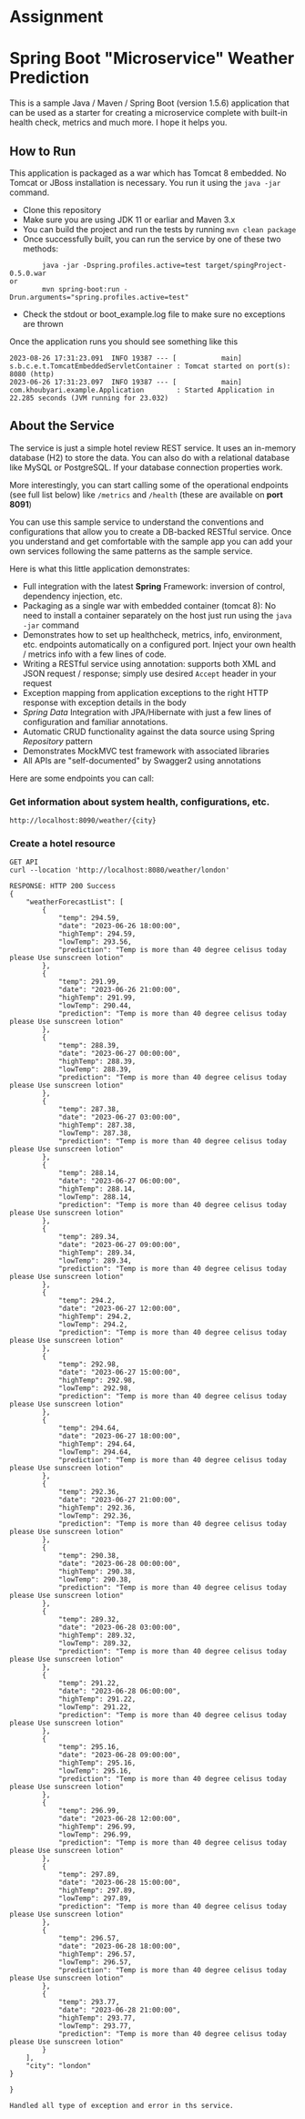# Assignment
# Spring Boot "Microservice" Weather Prediction


This is a sample Java / Maven / Spring Boot (version 1.5.6) application that can be used as a starter for creating a microservice complete with built-in health check, metrics and much more. I hope it helps you.

## How to Run 

This application is packaged as a war which has Tomcat 8 embedded. No Tomcat or JBoss installation is necessary. You run it using the ```java -jar``` command.

* Clone this repository 
* Make sure you are using JDK 11 or earliar and Maven 3.x
* You can build the project and run the tests by running ```mvn clean package```
* Once successfully built, you can run the service by one of these two methods:
```
        java -jar -Dspring.profiles.active=test target/spingProject-0.5.0.war
or
        mvn spring-boot:run -Drun.arguments="spring.profiles.active=test"
```
* Check the stdout or boot_example.log file to make sure no exceptions are thrown

Once the application runs you should see something like this

```
2023-08-26 17:31:23.091  INFO 19387 --- [           main] s.b.c.e.t.TomcatEmbeddedServletContainer : Tomcat started on port(s): 8080 (http)
2023-06-26 17:31:23.097  INFO 19387 --- [           main] com.khoubyari.example.Application        : Started Application in 22.285 seconds (JVM running for 23.032)
```

## About the Service

The service is just a simple hotel review REST service. It uses an in-memory database (H2) to store the data. You can also do with a relational database like MySQL or PostgreSQL. If your database connection properties work.

More interestingly, you can start calling some of the operational endpoints (see full list below) like ```/metrics``` and ```/health``` (these are available on **port 8091**)

You can use this sample service to understand the conventions and configurations that allow you to create a DB-backed RESTful service. Once you understand and get comfortable with the sample app you can add your own services following the same patterns as the sample service.
 
Here is what this little application demonstrates: 

* Full integration with the latest **Spring** Framework: inversion of control, dependency injection, etc.
* Packaging as a single war with embedded container (tomcat 8): No need to install a container separately on the host just run using the ``java -jar`` command
* Demonstrates how to set up healthcheck, metrics, info, environment, etc. endpoints automatically on a configured port. Inject your own health / metrics info with a few lines of code.
* Writing a RESTful service using annotation: supports both XML and JSON request / response; simply use desired ``Accept`` header in your request
* Exception mapping from application exceptions to the right HTTP response with exception details in the body
* *Spring Data* Integration with JPA/Hibernate with just a few lines of configuration and familiar annotations. 
* Automatic CRUD functionality against the data source using Spring *Repository* pattern
* Demonstrates MockMVC test framework with associated libraries
* All APIs are "self-documented" by Swagger2 using annotations 

Here are some endpoints you can call:

### Get information about system health, configurations, etc.

```
http://localhost:8090/weather/{city}
```

### Create a hotel resource

```
GET API
curl --location 'http://localhost:8080/weather/london'

RESPONSE: HTTP 200 Success
{
    "weatherForecastList": [
        {
            "temp": 294.59,
            "date": "2023-06-26 18:00:00",
            "highTemp": 294.59,
            "lowTemp": 293.56,
            "prediction": "Temp is more than 40 degree celisus today please Use sunscreen lotion"
        },
        {
            "temp": 291.99,
            "date": "2023-06-26 21:00:00",
            "highTemp": 291.99,
            "lowTemp": 290.44,
            "prediction": "Temp is more than 40 degree celisus today please Use sunscreen lotion"
        },
        {
            "temp": 288.39,
            "date": "2023-06-27 00:00:00",
            "highTemp": 288.39,
            "lowTemp": 288.39,
            "prediction": "Temp is more than 40 degree celisus today please Use sunscreen lotion"
        },
        {
            "temp": 287.38,
            "date": "2023-06-27 03:00:00",
            "highTemp": 287.38,
            "lowTemp": 287.38,
            "prediction": "Temp is more than 40 degree celisus today please Use sunscreen lotion"
        },
        {
            "temp": 288.14,
            "date": "2023-06-27 06:00:00",
            "highTemp": 288.14,
            "lowTemp": 288.14,
            "prediction": "Temp is more than 40 degree celisus today please Use sunscreen lotion"
        },
        {
            "temp": 289.34,
            "date": "2023-06-27 09:00:00",
            "highTemp": 289.34,
            "lowTemp": 289.34,
            "prediction": "Temp is more than 40 degree celisus today please Use sunscreen lotion"
        },
        {
            "temp": 294.2,
            "date": "2023-06-27 12:00:00",
            "highTemp": 294.2,
            "lowTemp": 294.2,
            "prediction": "Temp is more than 40 degree celisus today please Use sunscreen lotion"
        },
        {
            "temp": 292.98,
            "date": "2023-06-27 15:00:00",
            "highTemp": 292.98,
            "lowTemp": 292.98,
            "prediction": "Temp is more than 40 degree celisus today please Use sunscreen lotion"
        },
        {
            "temp": 294.64,
            "date": "2023-06-27 18:00:00",
            "highTemp": 294.64,
            "lowTemp": 294.64,
            "prediction": "Temp is more than 40 degree celisus today please Use sunscreen lotion"
        },
        {
            "temp": 292.36,
            "date": "2023-06-27 21:00:00",
            "highTemp": 292.36,
            "lowTemp": 292.36,
            "prediction": "Temp is more than 40 degree celisus today please Use sunscreen lotion"
        },
        {
            "temp": 290.38,
            "date": "2023-06-28 00:00:00",
            "highTemp": 290.38,
            "lowTemp": 290.38,
            "prediction": "Temp is more than 40 degree celisus today please Use sunscreen lotion"
        },
        {
            "temp": 289.32,
            "date": "2023-06-28 03:00:00",
            "highTemp": 289.32,
            "lowTemp": 289.32,
            "prediction": "Temp is more than 40 degree celisus today please Use sunscreen lotion"
        },
        {
            "temp": 291.22,
            "date": "2023-06-28 06:00:00",
            "highTemp": 291.22,
            "lowTemp": 291.22,
            "prediction": "Temp is more than 40 degree celisus today please Use sunscreen lotion"
        },
        {
            "temp": 295.16,
            "date": "2023-06-28 09:00:00",
            "highTemp": 295.16,
            "lowTemp": 295.16,
            "prediction": "Temp is more than 40 degree celisus today please Use sunscreen lotion"
        },
        {
            "temp": 296.99,
            "date": "2023-06-28 12:00:00",
            "highTemp": 296.99,
            "lowTemp": 296.99,
            "prediction": "Temp is more than 40 degree celisus today please Use sunscreen lotion"
        },
        {
            "temp": 297.89,
            "date": "2023-06-28 15:00:00",
            "highTemp": 297.89,
            "lowTemp": 297.89,
            "prediction": "Temp is more than 40 degree celisus today please Use sunscreen lotion"
        },
        {
            "temp": 296.57,
            "date": "2023-06-28 18:00:00",
            "highTemp": 296.57,
            "lowTemp": 296.57,
            "prediction": "Temp is more than 40 degree celisus today please Use sunscreen lotion"
        },
        {
            "temp": 293.77,
            "date": "2023-06-28 21:00:00",
            "highTemp": 293.77,
            "lowTemp": 293.77,
            "prediction": "Temp is more than 40 degree celisus today please Use sunscreen lotion"
        }
    ],
    "city": "london"
}

}

Handled all type of exception and error in ths service.
